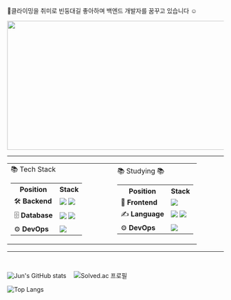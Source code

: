 🧗클라이밍을 취미로 빈둥대길 좋아하며 백엔드 개발자를 꿈꾸고 있습니다 ☺️

<a href="https://www.gitanimals.org/en_US?utm_medium=image&utm_source=coom1222&utm_content=farm">
<img
  src="https://render.gitanimals.org/farms/coom1222"
  width="600"
  height="300"
/>
</a>

---

<!--
  ### 📚 Tech Stack
  | Position | Stack |
  |--------- |-------|
  |🛠 **Backend** | ![SpringBoot](https://img.shields.io/badge/-SpringBoot-6DB33F?logo=Springboot&logoColor=white&style=flat) ![Django](https://img.shields.io/badge/-Django-092E20?logo=django&logoColor=white&style=flat)  |
  |🗄 **Database** |![MySQL](https://img.shields.io/badge/-MySQL-4479A1?logo=mysql&logoColor=white&style=flat) ![Redis](https://img.shields.io/badge/-Redis-DC382D?logo=redis&logoColor=white&style=flat) |
  |⚙️ **DevOps**   |![Docker](https://img.shields.io/badge/-Docker-2496ED?logo=docker&logoColor=white&style=flat) 

  
  ### 📚 Studying 📚
  | Position | Stack |
  |--------- |-------|
  | 🎨 **Frontend**  |![React](https://img.shields.io/badge/-React-61DAFB?logo=react&logoColor=white&style=flat) 
  | ✍️ **Language**   | ![Python](https://img.shields.io/badge/-Python-3776AB?logo=Python&logoColor=white&style=flat) ![JavaScript](https://img.shields.io/badge/-JavaScript-F7DF1E?logo=JavaScript&logoColor=white&style=flat)| |
   |⚙️ **DevOps**   |![nginx](https://img.shields.io/badge/-nginx-009639?logo=nginx&logoColor=white&style=flat) 
-->

<table>
  <tr>
    <td>
      📚 Tech Stack
      <table>
        <tr><th>Position</th><th>Stack</th></tr>
        <tr>
          <td>🛠 <b>Backend</b></td>
          <td>
            <img src="https://img.shields.io/badge/-SpringBoot-6DB33F?logo=Springboot&logoColor=white&style=flat"/>
            <img src="https://img.shields.io/badge/-Django-092E20?logo=django&logoColor=white&style=flat"/>
          </td>
        </tr>
        <tr>
          <td>🗄 <b>Database</b></td>
          <td>
            <img src="https://img.shields.io/badge/-MySQL-4479A1?logo=mysql&logoColor=white&style=flat"/>
            <img src="https://img.shields.io/badge/-Redis-DC382D?logo=redis&logoColor=white&style=flat"/>
          </td>
        </tr>
        <tr>
          <td>⚙️ <b>DevOps</b></td>
          <td>
            <img src="https://img.shields.io/badge/-Docker-2496ED?logo=docker&logoColor=white&style=flat"/>
          </td>
        </tr>
      </table>
    </td>
    <td width="50px"></td> <!-- 간격 -->
    <td>
       📚 Studying 📚
      <table>
        <tr><th>Position</th><th>Stack</th></tr>
        <tr>
          <td>🎨 <b>Frontend</b></td>
          <td>
            <img src="https://img.shields.io/badge/-React-61DAFB?logo=react&logoColor=white&style=flat"/>
          </td>
        </tr>
        <tr>
          <td>✍️ <b>Language</b></td>
          <td>
            <img src="https://img.shields.io/badge/-Python-3776AB?logo=Python&logoColor=white&style=flat"/>
            <img src="https://img.shields.io/badge/-JavaScript-F7DF1E?logo=JavaScript&logoColor=white&style=flat"/>
          </td>
        </tr>
        <tr>
          <td>⚙️ <b>DevOps</b></td>
          <td>
            <img src="https://img.shields.io/badge/-nginx-009639?logo=nginx&logoColor=white&style=flat"/>
          </td>
        </tr>
      </table>
    </td>
  </tr>
</table>

----

<br>

![Jun's GitHub stats](https://github-readme-stats.vercel.app/api?username=coom1222&show_icons=true&theme=one_dark_pro&count_private=true)
 ![Solved.ac
프로필](http://mazassumnida.wtf/api/v2/generate_badge?boj=coom1222)

![Top Langs](https://github-readme-stats.vercel.app/api/top-langs/?username=coom1222&layout=donut&theme=solarized-light&langs_count=5&hide=mustache)


<br>
<br>

